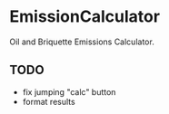 # EmissionCalculator
Oil and Briquette Emissions Calculator.

## TODO
- fix jumping "calc" button
- format results